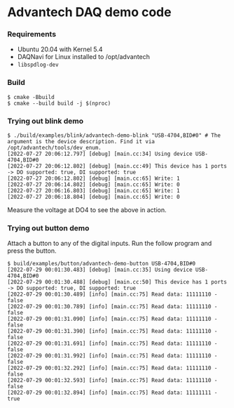 Advantech DAQ demo code
=======================

### Requirements

- Ubuntu 20.04 with Kernel 5.4
- DAQNavi for Linux installed to /opt/advantech
- `libspdlog-dev`

### Build

```
$ cmake -Bbuild
$ cmake --build build -j $(nproc)
```

### Trying out blink demo


```
$ ./build/examples/blink/advantech-demo-blink "USB-4704,BID#0" # The argument is the device description. Find it via /opt/advantech/tools/dev_enum.
[2022-07-27 20:06:12.797] [debug] [main.cc:34] Using device USB-4704,BID#0
[2022-07-27 20:06:12.802] [debug] [main.cc:49] This device has 1 ports -> DO supported: true, DI supported: true
[2022-07-27 20:06:12.802] [debug] [main.cc:65] Write: 1
[2022-07-27 20:06:14.802] [debug] [main.cc:65] Write: 0
[2022-07-27 20:06:16.803] [debug] [main.cc:65] Write: 1
[2022-07-27 20:06:18.804] [debug] [main.cc:65] Write: 0
```

Measure the voltage at DO4 to see the above in action.

### Trying out button demo

Attach a button to any of the digital inputs. Run the follow program and press
the button.

```
$ build/examples/button/advantech-demo-button USB-4704,BID#0
[2022-07-29 00:01:30.483] [debug] [main.cc:35] Using device USB-4704,BID#0
[2022-07-29 00:01:30.488] [debug] [main.cc:50] This device has 1 ports -> DO supported: true, DI supported: true
[2022-07-29 00:01:30.489] [info] [main.cc:75] Read data: 11111110 - false
[2022-07-29 00:01:30.789] [info] [main.cc:75] Read data: 11111110 - false
[2022-07-29 00:01:31.090] [info] [main.cc:75] Read data: 11111110 - false
[2022-07-29 00:01:31.390] [info] [main.cc:75] Read data: 11111110 - false
[2022-07-29 00:01:31.691] [info] [main.cc:75] Read data: 11111110 - false
[2022-07-29 00:01:31.992] [info] [main.cc:75] Read data: 11111110 - false
[2022-07-29 00:01:32.292] [info] [main.cc:75] Read data: 11111110 - false
[2022-07-29 00:01:32.593] [info] [main.cc:75] Read data: 11111110 - false
[2022-07-29 00:01:32.894] [info] [main.cc:75] Read data: 11111111 - true
```
